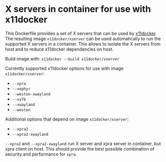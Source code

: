 # X servers in container for use with x11docker

This Dockerfile provides a set of X servers that can be used by [x11docker](https://github.com/mviereck/x11docker).
The resulting image `x11docker/xserver` can be used automatically to run the supported X servers in a container.
This allows to isolate the X servers from host and to reduce x11docker dependencies on host.

Build image with: `x11docker --build x11docker/xserver`

Currently supported x11docker options for use with image `x11docker/xserver`:
 - `--xpra`
 - `--xephyr`
 - `--weston-xwayland`
 - `--xvfb`
 - `--xwayland`
 - `--weston`

Additional options that depend on image `x11docker/xserver`:
 - `--xpra2`
 - `--xpra2-xwayland`
 
`--xpra2` and `--xpra2-xwayland` run X server and xpra server in container, but xpra client on host. 
This should provide the best possible combination of security and performance for `xpra`.
